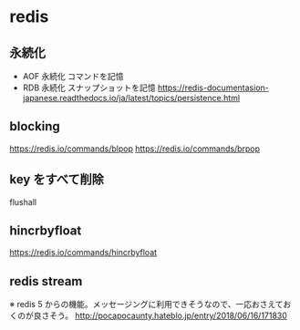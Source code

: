 # redis

## 永続化
- AOF 永続化
  コマンドを記憶
- RDB 永続化
  スナップショットを記憶
https://redis-documentasion-japanese.readthedocs.io/ja/latest/topics/persistence.html

## blocking
https://redis.io/commands/blpop
https://redis.io/commands/brpop

## key をすべて削除
flushall

## hincrbyfloat
https://redis.io/commands/hincrbyfloat

## redis stream
※ redis 5 からの機能。メッセージングに利用できそうなので、一応おさえておくのが良さそう。
http://pocapocaunty.hateblo.jp/entry/2018/06/16/171830